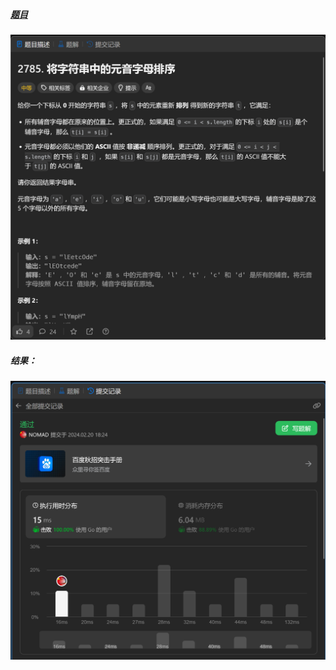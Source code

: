 ##### [题目](https://leetcode.cn/problems/sort-vowels-in-a-string/description/)
![pic](img.png)
##### 结果：
![pic](result.png)